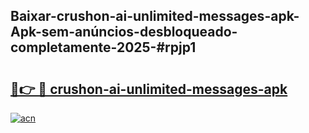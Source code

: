 ## Baixar-crushon-ai-unlimited-messages-apk-Apk-sem-anúncios-desbloqueado-completamente-2025-#rpjp1

# <h2><a href="https://ainizakaria.my?title=crushon-ai-unlimited-messages-apk&ref=20M">🔗👉 🔴 crushon-ai-unlimited-messages-apk</a></h2>

[![acn](https://github.com/user-attachments/assets/0f9c940e-d8b0-45ae-aac7-cd30a18b3e1c)](https://ainizakaria.my?title=crushon-ai-unlimited-messages-apk&ref=20M)

